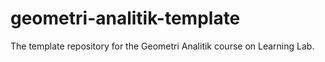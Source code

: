 # geometri-analitik-template
The template repository for the Geometri Analitik course on Learning Lab.

